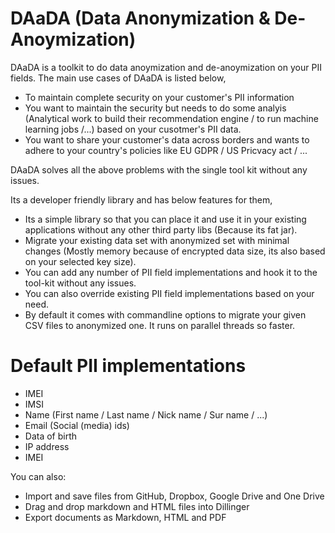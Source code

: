 # DAaDA (Data Anonymization & De-Anoymization)

DAaDA is a toolkit to do data anoymization and de-anoymization on your PII fields. The main use cases of DAaDA is listed below,
  - To maintain complete security on your customer's PII information
  - You want to maintain the security but needs to do some analyis (Analytical work to build their recommendation engine / to run machine learning jobs /...) based on your cusotmer's PII data.
  - You want to share your customer's data across borders and wants to adhere to your country's policies like EU GDPR / US Pricvacy act / ...  

DAaDA solves all the above problems with the single tool kit without any issues.

Its a developer friendly library and has below features for them,

  - Its a simple library so that you can place it and use it in your existing applications without any other third party libs (Because its fat jar).
  - Migrate your existing data set with anonymized set with minimal changes (Mostly memory because of encrypted data size, its also based on your selected key size).
  - You can add any number of PII field implementations and hook it to the tool-kit without any issues.
  - You can also override existing PII field implementations based on your need.
  - By default it comes with commandline options to migrate your given CSV files to anonymized one. It runs on parallel threads so faster.
  
# Default PII implementations

  - IMEI
  - IMSI
  - Name (First name / Last name / Nick name / Sur name / ...)
  - Email (Social (media) ids)
  - Data of birth
  - IP address
  - IMEI


You can also:
  - Import and save files from GitHub, Dropbox, Google Drive and One Drive
  - Drag and drop markdown and HTML files into Dillinger
  - Export documents as Markdown, HTML and PDF
